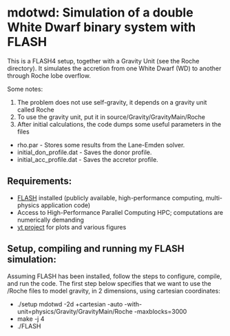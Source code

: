   mdotwd: Simulation of a double White Dwarf binary system with FLASH
  ======

  This is a FLASH4 setup, together with a Gravity Unit (see the Roche directory). It simulates the accretion from one White Dwarf (WD) to another through Roche lobe overflow.

  Some notes:
  
  1. The problem does not use self-gravity, it depends on a  gravity unit called Roche
  2. To use the gravity unit, put it in source/Gravity/GravityMain/Roche
  3. After initial calculations, the code dumps some useful parameters in the files
   
  - rho.par - Stores some results from the Lane-Emden solver.
  - initial_don_profile.dat - Saves the donor profile.
  - initial_acc_profile.dat - Saves the accretor profile.

## Requirements:

- [FLASH](https://flash.rochester.edu/site/flashcode.html) installed (publicly available, high-performance computing, multi-physics application code)
- Access to High-Performance Parallel Computing HPC; computations are numerically demanding
- [yt project](https://yt-project.org/) for plots and various figures

## Setup, compiling and running my FLASH simulation:

Assuming FLASH has been installed, follow the steps to configure, compile, and run the code. The first step below specifies that we want to use the /Roche files to model gravity, in 2 dimensions, using cartesian coordinates:
  
  -  ./setup mdotwd -2d +cartesian -auto -with-unit=physics/Gravity/GravityMain/Roche -maxblocks=3000
  - make -j 4
  -  ./FLASH
